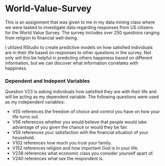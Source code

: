 # World-Value-Survey
This is an assignment that was given to me in my data mining class where we were tasked to investigate data regarding responses from US citizens for the World Value Survey. The survey includes over 250 questions ranging from religion to financial well-being.

I utilized RStudio to create predictive models on how satisfied individuals are in their life based on responses to other questions in the survey. Not only will this be helpful in predicting others happiness based on different information, but we can discover what information correlates with happiness.

### Dependent and Indepent Variables 
Question V23 is asking individuals how satisfied they are with their life and will be acting as my dependent variable. The following questions were used as my independent variables:
- V55 references the freedom of choice and control you have on how your life turns out.
- V56 references whether you would believe that people would take advantage of you given the chance or would they be fair.
- V59 references your satisfaction with the financial situation of your household.
- V102 references how much you trust your family.
- V152 references religion and how important God is in your life.
- V238 references what economic class you consider yourself apart of.
- V240 references what sex the respondent is.
